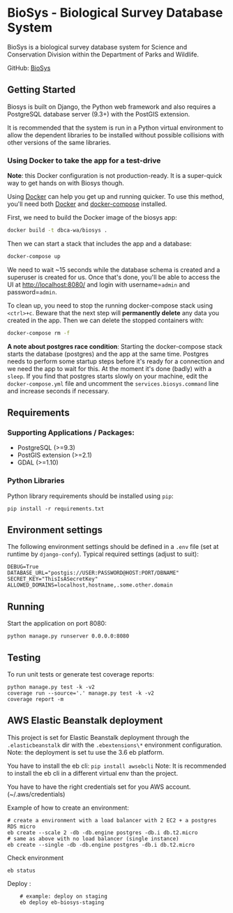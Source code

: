 # BioSys - Biological Survey Database System #

BioSys is a biological survey database system for Science and
Conservation Division within the Department of Parks and Wildlife.

GitHub:
[BioSys](https://github.com/parksandwildlife/biosys)

## Getting Started

Biosys is built on Django, the Python web framework and also requires a PostgreSQL database server
(9.3+) with the PostGIS extension.

It is recommended that the system is run in a Python virtual environment to allow the dependent
libraries to be installed without possible collisions with other versions of the same libraries.

### Using Docker to take the app for a test-drive

**Note**: this Docker configuration is not production-ready. It is a super-quick way to get hands on with Biosys though.

Using [Docker](http://docker.com/) can help you get up and running quicker. To use this method, you'll need both [Docker](https://docs.docker.com/install/) and [docker-compose](https://docs.docker.com/compose/) installed.

First, we need to build the Docker image of the biosys app:
```bash
docker build -t dbca-wa/biosys .
```

Then we can start a stack that includes the app and a database:
```bash
docker-compose up
```

We need to wait ~15 seconds while the database schema is created and a superuser is created for us. Once that's done, you'll be able to access the UI at [http://localhost:8080/]() and login with username=`admin` and password=`admin`.

To clean up, you need to stop the running docker-compose stack using `<ctrl>+c`. Beware that the next step will **permanently delete** any data you created in the app. Then we can delete the stopped containers with:
```bash
docker-compose rm -f
```

**A note about postgres race condition**: Starting the docker-compose stack starts the database (postgres) and the app at the same time. Postgres needs to perform some startup steps before it's ready for a connection and we need the app to wait for this. At the moment it's done (badly) with a `sleep`. If you find that postgres starts slowly on your machine, edit the `docker-compose.yml` file and uncomment the `services.biosys.command` line and increase seconds if necessary.

## Requirements

### Supporting Applications / Packages:

- PostgreSQL (>=9.3)
- PostGIS extension (>=2.1)
- GDAL (>=1.10)

### Python Libraries

Python library requirements should be installed using `pip`:

`pip install -r requirements.txt`

## Environment settings

The following environment settings should be defined in a `.env` file
(set at runtime by `django-confy`). Typical required settings (adjust to suit):

    DEBUG=True
    DATABASE_URL="postgis://USER:PASSWORD@HOST:PORT/DBNAME"
    SECRET_KEY="ThisIsASecretKey"
    ALLOWED_DOMAINS=localhost,hostname,.some.other.domain

## Running

Start the application on port 8080:

`python manage.py runserver 0.0.0.0:8080`

## Testing

To run unit tests or generate test coverage reports:

    python manage.py test -k -v2
    coverage run --source='.' manage.py test -k -v2
    coverage report -m

## AWS Elastic Beanstalk deployment

This project is set for Elastic Beanstalk deployment through the `.elasticbeanstalk` dir with the `.ebextensions\*` environment configuration.
Note: the deployment is set tu use the 3.6 eb platform.

You have to install the eb cli:
`pip install awsebcli`
Note: It is recommended to install the eb cli in a different virtual env than the project.

You have to have the right credentials set for you AWS account. (~/.aws/credentials)

Example of how to create an environment:

    # create a environment with a load balancer with 2 EC2 + a postgres RDS micro
    eb create --scale 2 -db -db.engine postgres -db.i db.t2.micro
    # same as above with no load balancer (single instance)
    eb create --single -db -db.engine postgres -db.i db.t2.micro

Check environment

    eb status

Deploy :

        # example: deploy on staging
        eb deploy eb-biosys-staging
